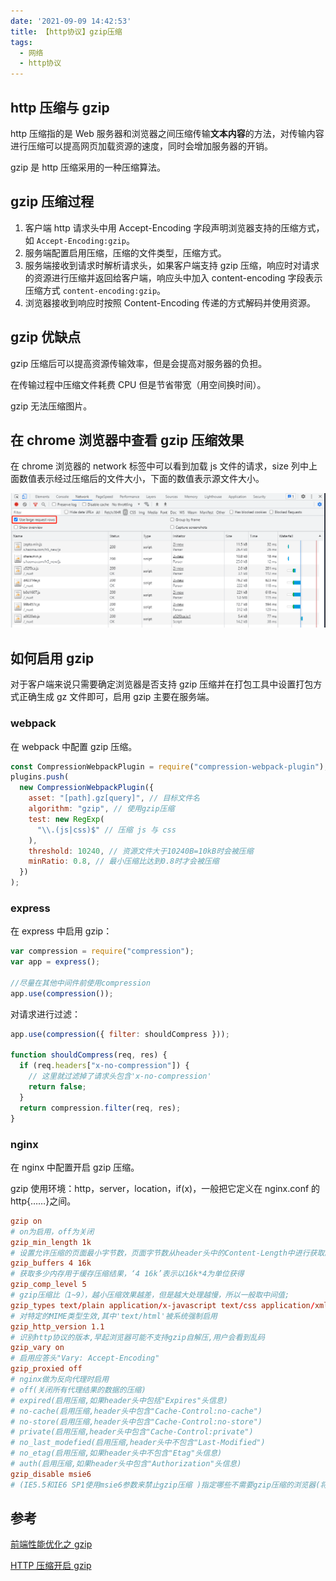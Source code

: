 ```yaml
---
date: '2021-09-09 14:42:53'
title: 【http协议】gzip压缩
tags:
  - 网络
  - http协议
---
```


## http 压缩与 gzip

http 压缩指的是 Web 服务器和浏览器之间压缩传输**文本内容**的方法，对传输内容进行压缩可以提高网页加载资源的速度，同时会增加服务器的开销。

gzip 是 http 压缩采用的一种压缩算法。

## gzip 压缩过程

1. 客户端 http 请求头中用 Accept-Encoding 字段声明浏览器支持的压缩方式，如 `Accept-Encoding:gzip`。
2. 服务端配置启用压缩，压缩的文件类型，压缩方式。
3. 服务端接收到请求时解析请求头，如果客户端支持 gzip 压缩，响应时对请求的资源进行压缩并返回给客户端，响应头中加入 content-encoding 字段表示压缩方式 `content-encoding:gzip`。
4. 浏览器接收到响应时按照 Content-Encoding 传递的方式解码并使用资源。

## gzip 优缺点

gzip 压缩后可以提高资源传输效率，但是会提高对服务器的负担。

在传输过程中压缩文件耗费 CPU 但是节省带宽（用空间换时间）。

gzip 无法压缩图片。

## 在 chrome 浏览器中查看 gzip 压缩效果

在 chrome 浏览器的 network 标签中可以看到加载 js 文件的请求，size 列中上面数值表示经过压缩后的文件大小，下面的数值表示源文件大小。

![在chrome浏览器中查看gzip](/images/gzip压缩-chrome浏览器中查看gzip.png)

## 如何启用 gzip

对于客户端来说只需要确定浏览器是否支持 gzip 压缩并在打包工具中设置打包方式正确生成 gz 文件即可，启用 gzip 主要在服务端。

### webpack

在 webpack 中配置 gzip 压缩。

```js
const CompressionWebpackPlugin = require("compression-webpack-plugin");
plugins.push(
  new CompressionWebpackPlugin({
    asset: "[path].gz[query]", // 目标文件名
    algorithm: "gzip", // 使用gzip压缩
    test: new RegExp(
      "\\.(js|css)$" // 压缩 js 与 css
    ),
    threshold: 10240, // 资源文件大于10240B=10kB时会被压缩
    minRatio: 0.8, // 最小压缩比达到0.8时才会被压缩
  })
);
```

### express

在 express 中启用 gzip：

```js
var compression = require("compression");
var app = express();

//尽量在其他中间件前使用compression
app.use(compression());
```

对请求进行过滤：

```js
app.use(compression({ filter: shouldCompress }));

function shouldCompress(req, res) {
  if (req.headers["x-no-compression"]) {
    // 这里就过滤掉了请求头包含'x-no-compression'
    return false;
  }
  return compression.filter(req, res);
}
```

### nginx

在 nginx 中配置开启 gzip 压缩。

gzip 使用环境：http，server，location，if(x)，一般把它定义在 nginx.conf 的 http{……}之间。

```conf
gzip on
# on为启用，off为关闭
gzip_min_length 1k
# 设置允许压缩的页面最小字节数，页面字节数从header头中的Content-Length中进行获取。默认值是0，不管页面多大都压缩。建议设置成大于1k的字节数，小于1k可能会越压越大。
gzip_buffers 4 16k
# 获取多少内存用于缓存压缩结果，‘4 16k’表示以16k*4为单位获得
gzip_comp_level 5
# gzip压缩比（1~9），越小压缩效果越差，但是越大处理越慢，所以一般取中间值;
gzip_types text/plain application/x-javascript text/css application/xml text/javascript application/x-httpd-php
# 对特定的MIME类型生效,其中'text/html'被系统强制启用
gzip_http_version 1.1
# 识别http协议的版本,早起浏览器可能不支持gzip自解压,用户会看到乱码
gzip_vary on
# 启用应答头"Vary: Accept-Encoding"
gzip_proxied off
# nginx做为反向代理时启用
# off(关闭所有代理结果的数据的压缩)
# expired(启用压缩,如果header头中包括"Expires"头信息)
# no-cache(启用压缩,header头中包含"Cache-Control:no-cache")
# no-store(启用压缩,header头中包含"Cache-Control:no-store")
# private(启用压缩,header头中包含"Cache-Control:private")
# no_last_modefied(启用压缩,header头中不包含"Last-Modified")
# no_etag(启用压缩,如果header头中不包含"Etag"头信息)
# auth(启用压缩,如果header头中包含"Authorization"头信息)
gzip_disable msie6
# (IE5.5和IE6 SP1使用msie6参数来禁止gzip压缩 )指定哪些不需要gzip压缩的浏览器(将和User-Agents进行匹配),依赖于PCRE库
```

## 参考

[前端性能优化之 gzip](https://www.cnblogs.com/style-hyh/p/10395410.html)

[HTTP 压缩开启 gzip](https://www.cnblogs.com/LO-ME/p/7377082.html)
